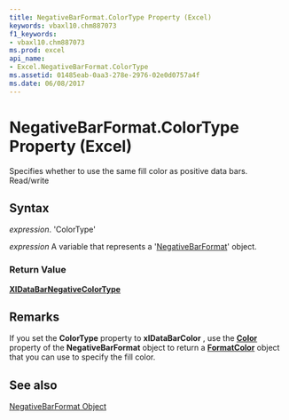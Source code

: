 ```yaml
---
title: NegativeBarFormat.ColorType Property (Excel)
keywords: vbaxl10.chm887073
f1_keywords:
- vbaxl10.chm887073
ms.prod: excel
api_name:
- Excel.NegativeBarFormat.ColorType
ms.assetid: 01485eab-0aa3-278e-2976-02e0d0757a4f
ms.date: 06/08/2017
---
```



# NegativeBarFormat.ColorType Property (Excel)

 Specifies whether to use the same fill color as positive data bars. Read/write


## Syntax

 _expression_. 'ColorType'

 _expression_ A variable that represents a '[NegativeBarFormat](Excel.NegativeBarFormat.md)' object.


### Return Value

 **[XlDataBarNegativeColorType](Excel.XlDataBarNegativeColorType.md)**


## Remarks

If you set the  **ColorType** property to **xlDataBarColor** , use the **[Color](Excel.NegativeBarFormat.Color.md)** property of the **NegativeBarFormat** object to return a **[FormatColor](Excel.FormatColor.md)** object that you can use to specify the fill color.


## See also


[NegativeBarFormat Object](Excel.NegativeBarFormat.md)

